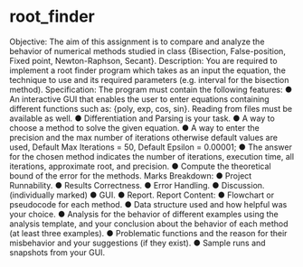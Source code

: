 # root_finder
Objective:
The aim of this assignment is to compare and analyze the behavior of numerical methods studied in class {Bisection, False-position, Fixed point, Newton-Raphson, Secant}.
Description:
You are required to implement a root finder program which takes as an input the equation, the technique to use and its required parameters (e.g. interval for the bisection method).
Specification:
The program must contain the following features:
● An interactive GUI that enables the user to enter equations containing different functions such as: {poly, exp, cos, sin}. Reading from files must be available as well.
● Differentiation and Parsing is your task.
● A way to choose a method to solve the given equation.
● A way to enter the precision and the max number of iterations otherwise default values are used,
Default Max Iterations = 50, Default Epsilon = 0.00001;
● The answer for the chosen method indicates the number of iterations, execution time, all iterations, approximate root, and precision.
● Compute the theoretical bound of the error for the methods.
Marks Breakdown:
● Project Runnability.
● Results Correctness.
● Error Handling.
● Discussion. (individually marked)
● GUI.
● Report.
Report Content:
● Flowchart or pseudocode for each method.
● Data structure used and how helpful was your choice.
● Analysis for the behavior of different examples using the analysis template, and your conclusion about the behavior of each method (at least three examples).
● Problematic functions and the reason for their misbehavior and your suggestions (if they exist).
● Sample runs and snapshots from your GUI.
